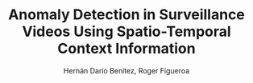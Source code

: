 ---
paperId: 65
author: Hernán Darío Benítez, Roger  Figueroa
publicationauthor: Darío Benítez, H. et al.
title: Anomaly Detection in Surveillance Videos Using Spatio-Temporal Context Information
pdf: Hernan_Dario.pdf
poster: Hernan_Dario.png
alt: --
type: Poster
topic: "Video: Action and event understanding"
subtopic: Scene analysis and understanding 
link: https://research.latinxinai.org/papers/neurips/2023/pdf/Hernan_Dario.pdf
conference: cvpr
year: 2023
tags: cvpr-2023-ea-pp
location: Vancouver, Canada
---